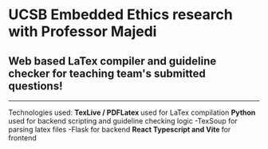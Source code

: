 <h1>UCSB Embedded Ethics research with Professor Majedi</h1>
<h2>Web based LaTex compiler and guideline checker for teaching team's submitted questions!</h2>
<hr>
Technologies used:
<strong>TexLive / PDFLatex </strong> used for LaTex compilation
<strong>Python </strong> used for backend scripting and guideline checking logic
  -TexSoup for parsing latex files
  -Flask for backend
<strong>React Typescript and Vite </strong> for frontend
